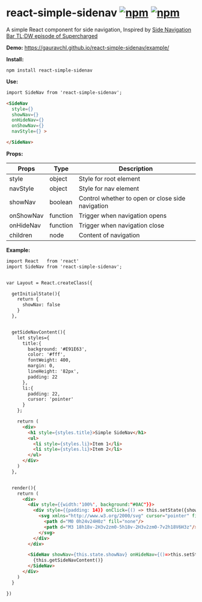 # react-simple-sidenav [![npm](https://img.shields.io/npm/v/react-simple-sidenav.svg?maxAge=000)](https://www.npmjs.com/package/react-simple-sidenav) [![npm](https://img.shields.io/npm/dm/react-simple-sidenav.svg?maxAge=000)](https://www.npmjs.com/package/react-simple-sidenav)

A simple React component for side navigation, Inspired by [Side Navigation Bar TL;DW episode of Supercharged](https://youtu.be/Mhnj3PiPnZw)

**Demo:**  https://gauravchl.github.io/react-simple-sidenav/example/

**Install:**

```
npm install react-simple-sidenav
```
**Use:**
```html
import SideNav from 'react-simple-sidenav';

<SideNav
  style={}
  showNav={}
  onHideNav={}
  onShowNav={}
  navStyle={} >

</SideNav>
```
**Props:**

Props | Type | Description
------|------ | -------------
style | object | Style for root element
navStyle | object | Style for nav element
showNav | boolean | Control whether to open or close side navigation
onShowNav | function | Trigger when navigation opens
onHideNav | function | Trigger when navigation close
children  | node | Content of navigation



**Example:**

```html
import React   from 'react'
import SideNav from 'react-simple-sidenav';


var Layout = React.createClass({

  getInitialState(){
    return {
      showNav: false
    }
  },


  getSideNavContent(){
    let styles={
      title:{
        background: '#E91E63',
        color: '#fff',
        fontWeight: 400,
        margin: 0,
        lineHeight: '82px',
        padding: 22
      },
      li:{
        padding: 22,
        cursor: 'pointer'
      }
    };

    return (
      <div>
        <h1 style={styles.title}>Simple SideNav</h1>
        <ul>
          <li style={styles.li}>Item 1</li>
          <li style={styles.li}>Item 2</li>
        </ul>
      </div>
    )
  },


  render(){
    return (
      <div>
        <div style={{width:'100%', background:"#0AC"}}>
          <div style={{padding: 14}} onClick={() => this.setState({showNav: !this.state.showNav})}>
            <svg xmlns="http://www.w3.org/2000/svg" cursor="pointer" fill="#fff" height="24" viewBox="0 0 24 24" width="24">
              <path d="M0 0h24v24H0z" fill="none"/>
              <path d="M3 18h18v-2H3v2zm0-5h18v-2H3v2zm0-7v2h18V6H3z"/>
            </svg>
          </div>
        </div>

        <SideNav showNav={this.state.showNav} onHideNav={()=>this.setState({showNav:false})}>
          {this.getSideNavContent()}
        </SideNav>
      </div>
    )
  }

})

```
